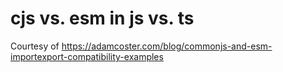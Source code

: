 # cjs vs. esm in js vs. ts

Courtesy of https://adamcoster.com/blog/commonjs-and-esm-importexport-compatibility-examples
